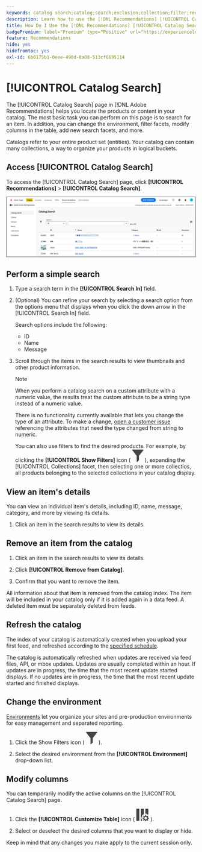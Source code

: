 ```yaml
---
keywords: catalog search;catalog;search;exclusion;collection;filter;recommendations
description: Learn how to use the [!DNL Recommendations] [!UICONTROL Catalog Search] to locate products or content, remove items from your catalog, and more.
title: How Do I Use the [!DNL Recommendations] [!UICONTROL Catalog Search]?
badgePremium: label="Premium" type="Positive" url="https://experienceleague.adobe.com/docs/target/using/introduction/intro.html?lang=en#premium newtab=true" tooltip="See what's included in Target Premium."
feature: Recommendations
hide: yes
hidefromtoc: yes
exl-id: 6b0175b1-0eee-498d-8a08-513cf6695114
---
```

# [!UICONTROL Catalog Search]

The [!UICONTROL Catalog Search] page in [!DNL Adobe Recommendations] helps you locate the products or content in your catalog. The most basic task you can perform on this page is to search for an item. In addition, you can change the environment, filter facets, modify columns in the table, add new search facets, and more.

Catalogs refer to your entire product set (entities). Your catalog can contain many collections, a way to organize your products in logical buckets.

## Access [!UICONTROL Catalog Search]

To access the [!UICONTROL Catalog Search] page, click **[!UICONTROL Recommendations]** > **[!UICONTROL Catalog Search]**.

![Catalog Search page](/help/main/c-recommendations/c-products/assets/catalog-search-new.png)

## Perform a simple search

1. Type a search term in the **[!UICONTROL Search In]** field.

1. (Optional) You can refine your search by selecting a search option from the options menu that displays when you click the down arrow in the [!UICONTROL Search In] field.

   Search options include the following:

   * ID
   * Name
   * Message

1. Scroll through the items in the search results to view thumbnails and other product information.

   >[!NOTE]
   >
   > When you perform a catalog search on a custom attribute with a numeric value, the results treat the custom attribute to be a string type instead of a numeric value.
   >
   >There is no functionality currently available that lets you change the type of an attribute. To make a change, [open a customer issue](/help/main/cmp-resources-and-contact-information.md#reference_ACA3391A00EF467B87930A450050077C) referencing the attributes that need the type changed from string to numeric.

   You can also use filters to find the desired products. For example, by clicking the **[!UICONTROL Show Filters]** icon ( ![Show Filters icon](/help/main/c-recommendations/c-products/assets/icon-show-filters.png) ), expanding the [!UICONTROL Collections] facet, then selecting one or more collectios, all products belonging to the selected collections in your catalog display.

<!-- ### Perform an advanced search {#advanced-search}

You can use [!UICONTROL Advanced Search] to further refine your search results or to save your search results as a [collection](/help/main/c-recommendations/c-products/collections.md) or [exclusion](/help/main/c-recommendations/c-products/exclusions.md).

1. Click the **[!UICONTROL Advanced Search]** link.

   ![Advanced Search page](/help/main/c-recommendations/c-products/assets/advances-search.png)

1. Use the drop-down lists to specify the parameter, operator, and values for your search.

1. (Optional) Click **[!UICONTROL Add Rule]** to add an additional search rule.

   Each additional search rule is joined with the AND operator.

1. Click **[!UICONTROL Search]**.

1. (Optional) Click **[!UICONTROL Save As]**, then click **[!UICONTROL Collection]** or **[!UICONTROL Exclusion]**.

   ![Save as options](/help/main/c-recommendations/c-products/assets/save-as.png)

   For more information, see [Create a collection or exclusion based on Advanced Search](#save-as) below.-->

## View an item's details

You can view an individual item's details, including ID, name, message, category, and more by viewing its details.

1. Click an item in the search results to view its details.

## Remove an item from the catalog

1. Click an item in the search results to view its details.

1. Click **[!UICONTROL Remove from Catalog]**.

1. Confirm that you want to remove the item.

All information about that item is removed from the catalog index. The item will be included in your catalog only if it is added again in a data feed. A deleted item must be separately deleted from feeds.

## Refresh the catalog

The index of your catalog is automatically created when you upload your first feed, and refreshed according to the [specified schedule](/help/main/c-recommendations/c-products/feeds.md#steps).

The catalog is automatically refreshed when updates are received via feed files, API, or mbox updates. Updates are usually completed within an hour. If updates are in progress, the time that the most recent update started displays. If no updates are in progress, the time that the most recent update started and finished displays.

<!-- ## Create a collection or exclusion based on Advanced Search {#save-as}

You can create [collections](/help/main/c-recommendations/c-products/collections.md) or [exclusions](/help/main/c-recommendations/c-products/exclusions.md) using [!UICONTROL Advanced Search] on the [!UICONTROL Catalog Search] page ([!UICONTROL Recommendations] > [!UICONTROL Catalog Search] > [!UICONTROL Advanced Search]).

1. Perform an [advanced search](#advanced-search).

1. Click **[!UICONTROL Save As]**, then click **[!UICONTROL Collection]** or **[!UICONTROL Exclusion]**.

   ![Save as options](/help/main/c-recommendations/c-products/assets/save-as.png)

   >[!IMPORTANT]
   >
   >The [!UICONTROL Advanced Search] functionality is case-insensitive; however, products returned at the time of delivery are based on case-sensitive search. This mismatch might lead to confusion. Ensure that you consider case-sensitivity when you create collections or exclusions based on results using the [!UICONTROL Advanced Search] functionality. For example, if you perform a search for "Holiday," that initial search lists results containing "Holiday" and "holiday." If you then create a catalog with the intent to return products containing "holiday," only products containing "holiday" are returned. Products containing "Holiday" are not returned. Exclusions are handled in a similar fashion.-->

## Change the environment

[Environments](/help/main/administrating-target/environments.md) let you organize your sites and pre-production environments for easy management and separated reporting.

1. Click the Show Filters icon ( ![Show Filters icon](/help/main/c-recommendations/c-products/assets/icon-show-filters.png) ).

1. Select the desired environment from the **[!UICONTROL Environment]** drop-down list.

<!-- ## Modify the Catalog Search page (filters and columns)

You can temporarily modify the available filters and columns on the [!UICONTROL Catalog Search] page for the current session.

### Modify filters

You can add additional filter facets to the [!UICONTROL Catalog Search] page.

1. In the **[!UICONTROL Filters]** panel, click **[!UICONTROL Modify]**.

   ![Modify filters link](/help/main/c-recommendations/c-products/assets/modify-filters.png)

1. Select the desired search facets (ID, name, message, etc.), then click **[!UICONTROL Save]**.

   ![Add filters](/help/main/c-recommendations/c-products/assets/add-filters.png)

Keep in mind that the additional filter facets are available in the current session only.-->

## Modify columns

You can temporarily modify the active columns on the [!UICONTROL Catalog Search] page.

1. Click the **[!UICONTROL Customize Table]** icon (  ![Customize Table icon](/help/main/c-recommendations/c-products/assets/icon-customize-table.png) ).

1. Select or deselect the desired columns that you want to display or hide.

Keep in mind that any changes you make apply to the current session only.
